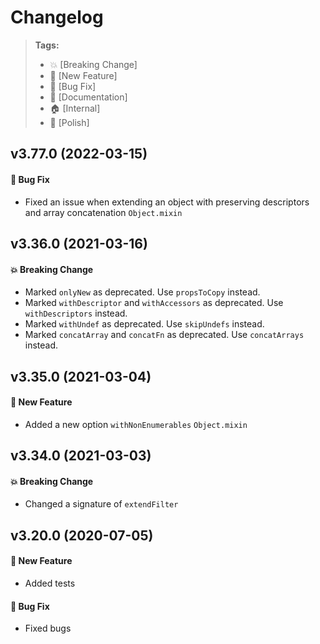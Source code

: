 Changelog
=========

> **Tags:**
> - :boom:       [Breaking Change]
> - :rocket:     [New Feature]
> - :bug:        [Bug Fix]
> - :memo:       [Documentation]
> - :house:      [Internal]
> - :nail_care:  [Polish]

## v3.77.0 (2022-03-15)

#### :bug: Bug Fix

* Fixed an issue when extending an object with preserving descriptors and array concatenation `Object.mixin`

## v3.36.0 (2021-03-16)

#### :boom: Breaking Change

* Marked `onlyNew` as deprecated. Use `propsToCopy` instead.
* Marked `withDescriptor` and `withAccessors` as deprecated. Use `withDescriptors` instead.
* Marked `withUndef` as deprecated. Use `skipUndefs` instead.
* Marked `concatArray` and `concatFn` as deprecated. Use `concatArrays` instead.

## v3.35.0 (2021-03-04)

#### :rocket: New Feature

* Added a new option `withNonEnumerables` `Object.mixin`

## v3.34.0 (2021-03-03)

#### :boom: Breaking Change

* Changed a signature of `extendFilter`

## v3.20.0 (2020-07-05)

#### :rocket: New Feature

* Added tests

#### :bug: Bug Fix

* Fixed bugs
